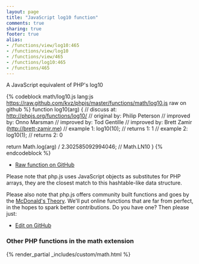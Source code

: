 ```yaml
---
layout: page
title: "JavaScript log10 function"
comments: true
sharing: true
footer: true
alias:
- /functions/view/log10:465
- /functions/view/log10
- /functions/view/465
- /functions/log10:465
- /functions/465
---
```

<!-- Generated by Rakefile:build -->
A JavaScript equivalent of PHP's log10

{% codeblock math/log10.js lang:js https://raw.github.com/kvz/phpjs/master/functions/math/log10.js raw on github %}
function log10(arg) {
  //  discuss at: http://phpjs.org/functions/log10/
  // original by: Philip Peterson
  // improved by: Onno Marsman
  // improved by: Tod Gentille
  // improved by: Brett Zamir (http://brett-zamir.me)
  //   example 1: log10(10);
  //   returns 1: 1
  //   example 2: log10(1);
  //   returns 2: 0

  return Math.log(arg) / 2.302585092994046; // Math.LN10
}
{% endcodeblock %}

 - [Raw function on GitHub](https://github.com/kvz/phpjs/blob/master/functions/math/log10.js)

Please note that php.js uses JavaScript objects as substitutes for PHP arrays, they are 
the closest match to this hashtable-like data structure. 

Please also note that php.js offers community built functions and goes by the 
[McDonald's Theory](https://medium.com/what-i-learned-building/9216e1c9da7d). We'll put online 
functions that are far from perfect, in the hopes to spark better contributions. 
Do you have one? Then please just: 

 - [Edit on GitHub](https://github.com/kvz/phpjs/edit/master/functions/math/log10.js)


### Other PHP functions in the math extension
{% render_partial _includes/custom/math.html %}

